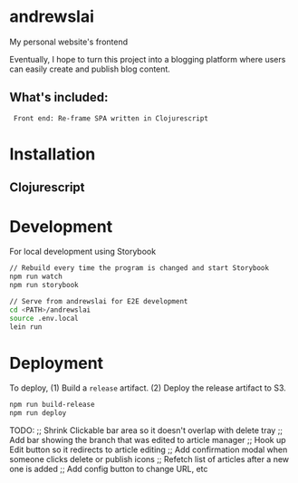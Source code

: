 # andrewslai

My personal website's frontend

Eventually, I hope to turn this project into a blogging platform where users can
easily create and publish blog content.

## What's included:

     Front end: Re-frame SPA written in Clojurescript

# Installation
## Clojurescript


# Development
For local development using Storybook
``` sh
// Rebuild every time the program is changed and start Storybook
npm run watch
npm run storybook

// Serve from andrewslai for E2E development
cd <PATH>/andrewslai
source .env.local
lein run

```
# Deployment
To deploy,
(1) Build a `release` artifact.
(2) Deploy the release artifact to S3.

``` sh
npm run build-release
npm run deploy
```

TODO:
;; Shrink Clickable bar area so it doesn't overlap with delete tray
;; Add bar showing the branch that was edited to article manager
;; Hook up Edit button so it redirects to article editing
;; Add confirmation modal when someone clicks delete or publish icons
;; Refetch list of articles after a new one is added
;; Add config button to change URL, etc
